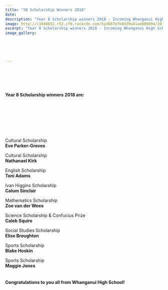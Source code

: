 ```yaml
---
title: "Y8 Scholarship Winners 2018"
date: 
description: "Year 8 Scholarship winners 2018 - Incoming Whanganui High School Students are..."
image: http://c1940652.r52.cf0.rackcdn.com/5a3087efb8d39a41ae000894/2018-scholarship-winners-from-intermediate-etc.jpg
excerpt: "Year 8 Scholarship winners 2018 - Incoming Whanganui High School Students are."
image_gallery:
    
    
    
    
    
---
```


<h4>&nbsp;</h4>
<p>&nbsp;</p>
<h4>Year 8 Scholarship winners&nbsp;2018 are:<br /><br /></h4>
<p>&nbsp;</p>
<p>&nbsp;</p>
<p>&nbsp;</p>
<p>Cultural Scholarship<br /><strong>Eve Parker-Groves</strong>&nbsp;</p>
<p>Cultural Scholarship<br /><strong>Nathanael Kirk</strong>&nbsp;</p>
<p>English Scholarship<br /><strong>Toni Adams</strong><strong>&nbsp;</strong></p>
<p>Ivan Higgins Scholarship<br /><strong>Calum Sinclair</strong>&nbsp;</p>
<p>Mathematics Scholarship<br /><strong>Zoe van der Wees</strong><strong>&nbsp;</strong></p>
<p>Science Scholarship &amp; Confucius Prize<br /><strong>Caleb Squire</strong><strong>&nbsp;</strong></p>
<p>Social Studies Scholarship<br /><strong>Elise Broughton</strong>&nbsp;</p>
<p>Sports Scholarship<br /><strong>Blake Hoskin</strong><strong>&nbsp;</strong></p>
<p>Sports Scholarship<br /><strong>Maggie Jones<br /><br /></strong></p>
<h4>Congratulations to you all from Whanganui High School!</h4>

